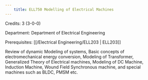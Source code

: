 ```yaml
---
    title: ELL750 Modelling of Electrical Machines
---
```

Credits: 3 (3-0-0)

Department: Department of Electrical Engineering

Prerequisites: [[/Electrical Engineering/ELL203 | ELL203]]

Review of dynamic Modeling of systems, Basic concepts of electromechanical energy conversion, Modeling of Transformer, Generalized Theory of Electrical machines, Modeling of DC Machine, Induction Machine, Wound Field Synchronous machine, and special machines such as BLDC, PMSM etc.